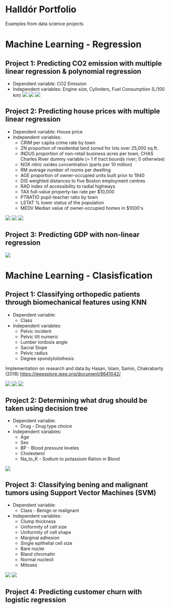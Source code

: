 # Halldór Portfolio
Examples from data science projects

# Machine Learning - Regression
## Project 1: Predicting CO2 emission with multiple linear regression & polynomial regression
* Dependent variable: CO2 Emission
* Independent variables: Engine size, Cylinders, Fuel Consumption (L/100 km)
![](/images/3DScatter_MR_CO2.png)
![](/images/Regression_MR_CO2.png)
![](/images/Poly_MR_CO2.png)

## Project 2: Predicting house prices with multiple linear regression
* Dependent variable: House price
* Independent variables: 
  * CRIM per capita crime rate by town 
  * ZN proportion of residential land zoned for lots over 25,000 sq.ft.
  * INDUS proportion of non-retail business acres per town, CHAS Charles River dummy variable (= 1 if tract bounds river; 0 otherwise)
  * NOX nitric oxides concentration (parts per 10 million)
  * RM average number of rooms per dwelling
  * AGE proportion of owner-occupied units built prior to 1940
  * DIS weighted distances to five Boston employment centres
  * RAD index of accessibility to radial highways
  * TAX full-value property-tax rate per $10,000
  * PTRATIO pupil-teacher ratio by town 
  * LSTAT % lower status of the population
  * MEDV Median value of owner-occupied homes in $1000's

![](/images/Heatmap_MR_Houseprice.png)
![](/images/Hex_MR_Houseprice.png)
![](/images/Regression_MR_Houseprice.png)

## Project 3: Predicting GDP with non-linear regression

![](/images/Non_MR_GDP.png)


# Machine Learning - Clasisfication
## Project 1: Classifying orthopedic patients through biomechanical features using KNN
* Dependent variable: 
   * Class
* Independent variables: 
   *  Pelvic incident
   *  Pelvic tilt numeric
   *  Lumber lordosis angle
   *  Sacral Slope
   *  Pelvic radius
   *  Degree spondylolisthesis

Implementation on research and data by Hasan, Islam, Samio, Chakrabarty (2018)
https://ieeexplore.ieee.org/document/8641042/

![](/images/Pairplot_KNN_Biomechanical.png)
![](/images/Accuracy_KNN_Biomechanical.png)
![](/images/Heatmap_KNN_Biomechanical.png)

## Project 2: Determining what drug should be taken using decision tree
* Dependent variable: 
   * Drug - Drug type choice
* Independent variables: 
   *  Age
   *  Sex
   *  BP - Blood pressure leveles
   *  Cholesterol
   *  Na_to_K - Sodium to potassium Ration in Blood

![](/images/Tree_DT_Drug.png)

## Project 3: Classifying bening and malignant tumors using Support Vector Machines (SVM)
* Dependent variable: 
   * Class	- Benign or malignant
* Independent variables: 
   *  Clump thickness
   *  Uniformity of cell size
   *  Uniformity of cell shape
   *  Marginal adhesion
   *  Single epithelial cell size
   *  Bare nuclei
   *  Bland chromatin
   *  Normal nucleoli
   *  Mitoses

![](/images/Class_SVM_Tumor.png)
![](/images/CM_SVM_Tumor.png)

## Project 4: Predicting customer churn with logistic regression


